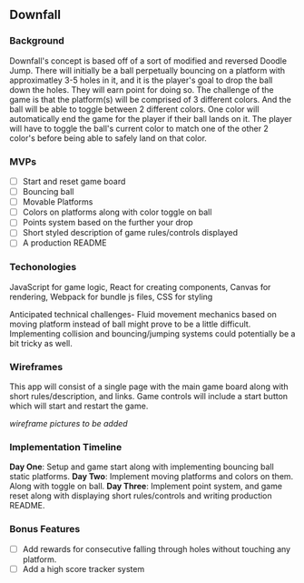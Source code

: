 ## Downfall

### Background 
Downfall's concept is based off of a sort of modified and reversed Doodle Jump. 
There will initially be a ball perpetually bouncing on a platform with approximatley 3-5 holes in it,
and it is the player's goal to drop the ball down the holes. They will earn point for doing so.
The challenge of the game is that the platform(s) will be comprised of 3 different colors. 
And the ball will be able to toggle between 2 different colors. One color will automatically 
end the game for the player if their ball lands on it. The player will have to toggle the 
ball's current color to match one of the other 2 color's before being able to safely land on that color.

### MVPs

- [ ] Start and reset game board
- [ ] Bouncing ball 
- [ ] Movable Platforms 
- [ ] Colors on platforms along with color toggle on ball 
- [ ] Points system based on the further your drop 
- [ ] Short styled description of game rules/controls displayed 
- [ ] A production README 

### Techonologies 

JavaScript for game logic,
React for creating components,
Canvas for rendering,
Webpack for bundle js files, 
CSS for styling 

Anticipated technical challenges- Fluid movement mechanics based on moving platform instead of ball
might prove to be a little difficult.
Implementing collision and bouncing/jumping systems could potentially be a bit tricky as well. 
 
### Wireframes 

This app will consist of a single page with the main game board along with short rules/description, and links. 
Game controls will include a start button which will start and restart the game. 

*wireframe pictures to be added* 

### Implementation Timeline 

**Day One**: Setup and game start along with implementing bouncing ball static platforms.
**Day Two**: Implement moving platforms and colors on them. Along with toggle on ball.
**Day Three**: Implement point system, and game reset along with displaying short rules/controls and 
writing production README. 

### Bonus Features

- [ ] Add rewards for consecutive falling through holes without touching any platform. 
- [ ] Add a high score tracker system 
